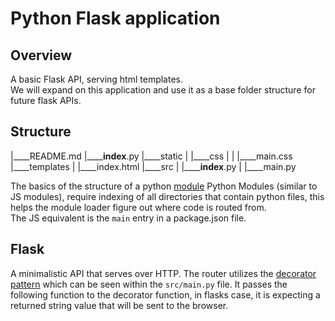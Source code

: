 # Python Flask application

## Overview
A basic Flask API, serving html templates.  
We will expand on this application and use it as a base folder structure for
future flask APIs.

## Structure
|____README.md
|______index__.py
|____static
| |____css
| | |____main.css
|____templates
| |____index.html
|____src
| |______index__.py
| |____main.py

The basics of the structure of a python 
[module](https://docs.python-guide.org/writing/structure/) Python Modules 
(similar to JS modules), require indexing of all directories that contain python
files, this helps the module loader figure out where code is routed from.  
The JS equivalent is the `main` entry in a package.json file.

## Flask

A minimalistic API that serves over HTTP.
The router utilizes the 
[decorator pattern](https://realpython.com/primer-on-python-decorators/)
which can be seen within the `src/main.py` file.  It passes the following
function to the decorator function, in flasks case, it is expecting a 
returned string value that will be sent to the browser.

